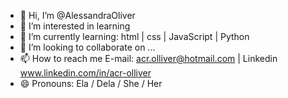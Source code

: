 - 👋 Hi, I’m @AlessandraOliver
- 👀 I’m interested in learning
- 🌱 I’m currently learning:  html | css | JavaScript | Python 
- 💞️ I’m looking to collaborate on ...
- 📫 How to reach me E-mail: acr.olliver@hotmail.com | Linkedin www.linkedin.com/in/acr-olliver
- 😄 Pronouns: Ela / Dela / She / Her


<!---
AlessandraOliver/AlessandraOliver is a ✨ special ✨ repository because its `README.md` (this file) appears on your GitHub profile.
You can click the Preview link to take a look at your changes.
--->
